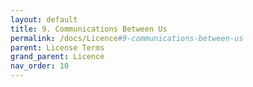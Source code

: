 ```yaml
---
layout: default
title: 9. Communications Between Us
permalink: /docs/Licence#9-communications-between-us
parent: License Terms
grand_parent: Licence
nav_order: 10
---
```

